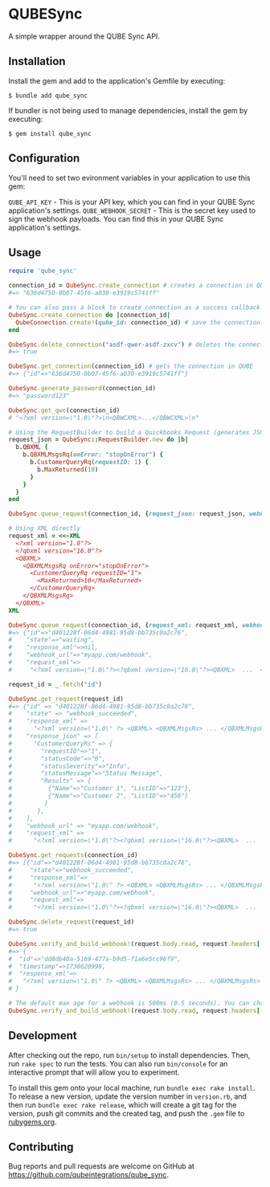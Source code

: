 # QUBESync

A simple wrapper around the QUBE Sync API.

## Installation

Install the gem and add to the application's Gemfile by executing:

    $ bundle add qube_sync

If bundler is not being used to manage dependencies, install the gem by executing:

    $ gem install qube_sync

## Configuration

You'll need to set two evironment variables in your application to use this gem:

`QUBE_API_KEY` - This is your API key, which you can find in your QUBE Sync application's settings.
`QUBE_WEBHOOK_SECRET` - This is the secret key used to sign the webhook payloads. You can find this in your QUBE Sync application's settings.

## Usage

```ruby
require 'qube_sync'

connection_id = QubeSync.create_connection # creates a connection in QUBE on behalf of your user
#=> "636d4750-0b07-45f6-a030-e3919c5741ff"

# You can also pass a block to create_connection as a success callback
QubeSync.create_connection do |connection_id|
  QubeConnection.create!(qube_id: connection_id) # save the connection_id to your database
end

QubeSync.delete_connection("asdf-qwer-asdf-zxcv") # deletes the connection in QUBE
#=> true

QubeSync.get_connection(connection_id) # gets the connection in QUBE
#=> {"id"=>"636d4750-0b07-45f6-a030-e3919c5741ff"}

QubeSync.generate_password(connection_id)
#=> "password123"

QubeSync.get_qwc(connection_id)
# "<?xml version=\"1.0\"?>\n<QBWCXML>...</QBWCXML>\n"

# Using the RequestBuilder to build a Quickbooks Request (generates JSON for QubeSync to translate)
request_json = QubeSync::RequestBuilder.new do |b|
  b.QBXML {
    b.QBXMLMsgsRq(onError: "stopOnError") {
      b.CustomerQueryRq(requestID: 1) {
        b.MaxReturned(10)
      }
    }
  }
end

QubeSync.queue_request(connection_id, {request_json: request_json, webhook_url: "myapp.com/webhook"})

# Using XML directly
request_xml = <<~XML
  <?xml version="1.0"?>
  <?qbxml version="16.0"?>
  <QBXML>
    <QBXMLMsgsRq onError="stopOnError">
      <CustomerQueryRq requestID="1">
        <MaxReturned>10</MaxReturned>
      </CustomerQueryRq>
    </QBXMLMsgsRq>
  </QBXML>
XML

QubeSync.queue_request(connection_id, {request_xml: request_xml, webhook_url: "myapp.com/webhook"})
#=> {"id"=>"d401228f-06d4-4981-95d8-bb735c0a2c76",
#    "state"=>"waiting",
#    "response_xml"=>nil,
#    "webhook_url"=>"myapp.com/webhook",
#    "request_xml"=>
#     "<?xml version=\"1.0\"?><?qbxml version=\"16.0\"?><QBXML>  ...  </QBXMLMsgsRq></QBXML>"}}

request_id = _.fetch("id")

QubeSync.get_request(request_id)
#=> {"id" => "d401228f-06d4-4981-95d8-bb735c0a2c76",
#    "state" => "webhook_succeeded",
#    "response_xml" =>
#      "<?xml version=\"1.0\" ?> <QBXML> <QBXMLMsgsRs> ... </QBXMLMsgsRs> </QBXML>",
#    "response_json" => [
#      "CustomerQueryRs" => {
#        "requestID"=>"1",
#        "statusCode"=>"0",
#        "statusSeverity"=>"Info",
#        "statusMessage"=>"Status Message",
#        "Results" => [
#          {"Name"=>"Customer 1", "ListID"=>"123"},
#          {"Name"=>"Customer 2", "ListID"=>"456"}
#         ]
#       },
#    ],
#    "webhook_url" => "myapp.com/webhook",
#    "request_xml" =>
#      "<?xml version=\"1.0\"?><?qbxml version=\"16.0\"?><QBXML>  ...  </QBXMLMsgsRq></QBXML>"}}

QubeSync.get_requests(connection_id)
#=> [{"id"=>"d401228f-06d4-4981-95d8-bb735c0a2c76",
#     "state"=>"webhook_succeeded",
#     "response_xml"=>
#      "<?xml version=\"1.0\" ?> <QBXML> <QBXMLMsgsRs> ... </QBXMLMsgsRs> </QBXML>",
#     "webhook_url"=>"myapp.com/webhook",
#     "request_xml"=>
#      "<?xml version=\"1.0\"?><?qbxml version=\"16.0\"?><QBXML>  ...  </QBXMLMsgsRq></QBXML>"}]

QubeSync.delete_request(request_id)
#=> true

QubeSync.verify_and_build_webhook!(request.body.read, request.headers['X-Qube-Signature'])
#=> {
#  "id"=>"dd8db40a-5169-477a-b9d5-f1a6e5cc96f9",
#  "timestamp"=>1738620998,
#  "response_xml"=>
#   "<?xml version=\"1.0\" ?> <QBXML> <QBXMLMsgsRs> ... </QBXMLMsgsRs> </QBXML>" 
# }

# The default max age for a webhook is 500ms (0.5 seconds). You can change this by passing a max_age option:
QubeSync.verify_and_build_webhook!(request.body.read, request.headers['X-Qube-Signature'], max_age: 1_000)
```

## Development

After checking out the repo, run `bin/setup` to install dependencies. Then, run `rake spec` to run the tests. You can also run `bin/console` for an interactive prompt that will allow you to experiment.

To install this gem onto your local machine, run `bundle exec rake install`. To release a new version, update the version number in `version.rb`, and then run `bundle exec rake release`, which will create a git tag for the version, push git commits and the created tag, and push the `.gem` file to [rubygems.org](https://rubygems.org).

## Contributing

Bug reports and pull requests are welcome on GitHub at https://github.com/qubeintegrations/qube_sync.
